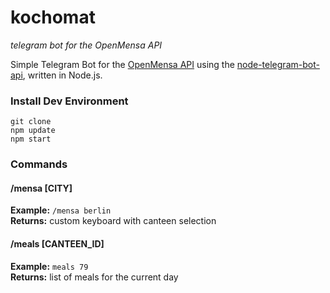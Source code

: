 # kochomat
*telegram bot for the OpenMensa API*

Simple Telegram Bot for the <a href="">OpenMensa API</a> using the <a href="">node-telegram-bot-api</a>, written in Node.js.


### Install Dev Environment
```
git clone
npm update
npm start
```

### Commands
#### /mensa [CITY]
**Example:** `/mensa berlin` <br>
**Returns:** custom keyboard with canteen selection
#### /meals [CANTEEN_ID]
**Example:** `meals 79` <br>
**Returns:** list of meals for the current day